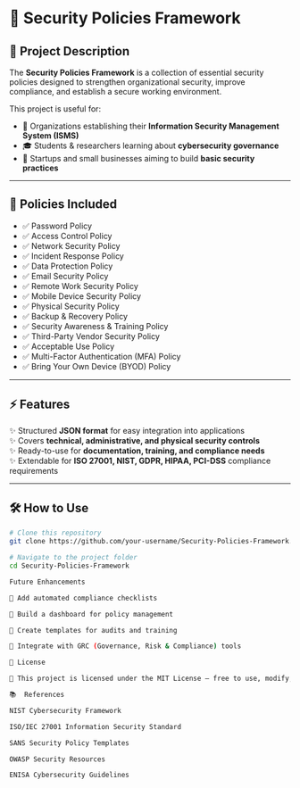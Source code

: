 # 🔐 Security Policies Framework  

## 📌 Project Description  
The **Security Policies Framework** is a collection of essential security policies designed to strengthen organizational security, improve compliance, and establish a secure working environment.  

This project is useful for:  
- 🏢 Organizations establishing their **Information Security Management System (ISMS)**  
- 🎓 Students & researchers learning about **cybersecurity governance**  
- 🚀 Startups and small businesses aiming to build **basic security practices**  

---

## 📜 Policies Included  
- ✅ Password Policy  
- ✅ Access Control Policy  
- ✅ Network Security Policy  
- ✅ Incident Response Policy  
- ✅ Data Protection Policy  
- ✅ Email Security Policy  
- ✅ Remote Work Security Policy  
- ✅ Mobile Device Security Policy  
- ✅ Physical Security Policy  
- ✅ Backup & Recovery Policy  
- ✅ Security Awareness & Training Policy  
- ✅ Third-Party Vendor Security Policy  
- ✅ Acceptable Use Policy  
- ✅ Multi-Factor Authentication (MFA) Policy  
- ✅ Bring Your Own Device (BYOD) Policy  

---

## ⚡ Features  
✨ Structured **JSON format** for easy integration into applications  
✨ Covers **technical, administrative, and physical security controls**  
✨ Ready-to-use for **documentation, training, and compliance needs**  
✨ Extendable for **ISO 27001, NIST, GDPR, HIPAA, PCI-DSS** compliance requirements  

---
## 🛠️ How to Use  

```bash
# Clone this repository
git clone https://github.com/your-username/Security-Policies-Framework.git

# Navigate to the project folder
cd Security-Policies-Framework

Future Enhancements

📌 Add automated compliance checklists

📌 Build a dashboard for policy management

📌 Create templates for audits and training

📌 Integrate with GRC (Governance, Risk & Compliance) tools

📖 License

📜 This project is licensed under the MIT License – free to use, modify, and distribute with attribution.

📚  References

NIST Cybersecurity Framework

ISO/IEC 27001 Information Security Standard

SANS Security Policy Templates

OWASP Security Resources

ENISA Cybersecurity Guidelines

